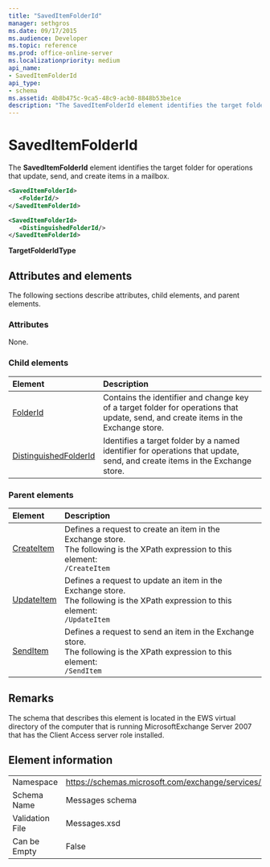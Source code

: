 ```yaml
---
title: "SavedItemFolderId"
manager: sethgros
ms.date: 09/17/2015
ms.audience: Developer
ms.topic: reference
ms.prod: office-online-server
ms.localizationpriority: medium
api_name:
- SavedItemFolderId
api_type:
- schema
ms.assetid: 4b8b475c-9ca5-48c9-acb0-8848b53be1ce
description: "The SavedItemFolderId element identifies the target folder for operations that update, send, and create items in a mailbox."
---
```


# SavedItemFolderId

The **SavedItemFolderId** element identifies the target folder for operations that update, send, and create items in a mailbox. 
  
```xml
<SavedItemFolderId>
   <FolderId/>
</SavedItemFolderId>
```

```xml
<SavedItemFolderId>
   <DistinguishedFolderId/>
</SavedItemFolderId>
```

**TargetFolderIdType**

## Attributes and elements

The following sections describe attributes, child elements, and parent elements.
  
### Attributes

None.
  
### Child elements

|**Element**|**Description**|
|:-----|:-----|
|[FolderId](folderid.md) <br/> |Contains the identifier and change key of a target folder for operations that update, send, and create items in the Exchange store.  <br/> |
|[DistinguishedFolderId](distinguishedfolderid.md) <br/> |Identifies a target folder by a named identifier for operations that update, send, and create items in the Exchange store.  <br/> |
   
### Parent elements

|**Element**|**Description**|
|:-----|:-----|
|[CreateItem](createitem.md) <br/> |Defines a request to create an item in the Exchange store.  <br/> The following is the XPath expression to this element:  <br/>  `/CreateItem` <br/> |
|[UpdateItem](updateitem.md) <br/> |Defines a request to update an item in the Exchange store.  <br/> The following is the XPath expression to this element:  <br/>  `/UpdateItem` <br/> |
|[SendItem](senditem.md) <br/> |Defines a request to send an item in the Exchange store.  <br/> The following is the XPath expression to this element:  <br/>  `/SendItem` <br/> |
   
## Remarks

The schema that describes this element is located in the EWS virtual directory of the computer that is running MicrosoftExchange Server 2007 that has the Client Access server role installed.
  
## Element information

|||
|:-----|:-----|
|Namespace  <br/> |https://schemas.microsoft.com/exchange/services/2006/messages  <br/> |
|Schema Name  <br/> |Messages schema  <br/> |
|Validation File  <br/> |Messages.xsd  <br/> |
|Can be Empty  <br/> |False  <br/> |
   

